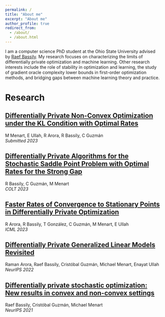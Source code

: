 ```yaml
---
permalink: /
title: "About me"
excerpt: "About me"
author_profile: true
redirect_from: 
  - /about/
  - /about.html
---
```


I am a computer science PhD student at the Ohio State University advised by [Raef Bassily](https://sites.google.com/view/rbassily). My research focuses on characterizing the limits of differentially private optimization and machine learning. Other research interests include the role of stability in optimization and learning, the study of gradient oracle complexity lower bounds in first-order optimization methods, and bridging gaps between machine learning theory and practice.

Research
=====

[Differentially Private Non-Convex Optimization under the KL Condition with Optimal Rates](https://arxiv.org/abs/2311.13447)
-----

M Menart, E Ullah, R Arora, R Bassily, C Guzmán  
*Submitted 2023*

[Differentially Private Algorithms for the Stochastic Saddle Point Problem with Optimal Rates for the Strong Gap](https://arxiv.org/abs/2302.12909)
-----

R Bassily, C Guzmán, M Menart  
*COLT 2023*

[Faster Rates of Convergence to Stationary Points in Differentially Private Optimization](https://arxiv.org/pdf/2206.00846.pdf)
-----

R Arora, R Bassily, T González, C Guzmán, M Menart, E Ullah  
*ICML 2023*

[Differentially Private Generalized Linear Models Revisited](https://proceedings.neurips.cc/paper_files/paper/2022/hash/8d321ebb82b58987509b8624cbb85d65-Abstract-Conference.html)
-----

Raman Arora, Raef Bassily, Cristóbal Guzmán, Michael Menart, Enayat Ullah  
*NeurIPS 2022*

[Differentially private stochastic optimization: New results in convex and non-convex settings](https://proceedings.neurips.cc/paper/2021/file/4ddb5b8d603f88e9de689f3230234b47-Paper.pdf)
-----

Raef Bassily, Cristóbal Guzmán, Michael Menart  
*NeurIPS 2021*

